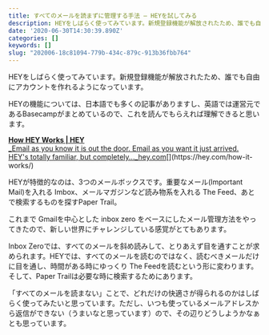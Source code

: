 ```yaml
---
title: すべてのメールを読まずに管理する手法 — HEYを試してみる
description: HEYをしばらく使ってみています。新規登録機能が解放されたため、誰でも自由にアカウントを作れるようになっています。
date: '2020-06-30T14:30:39.890Z'
categories: []
keywords: []
slug: "202006-18c81094-779b-434c-879c-913b36fbb764"
---
```

HEYをしばらく使ってみています。新規登録機能が解放されたため、誰でも自由にアカウントを作れるようになっています。

HEYの機能については、日本語でも多くの記事がありますし、英語では運営元であるBasecampがまとめているので、これを読んでもらえれば理解できると思います。

[**How HEY Works | HEY**  
_Email as you know it is out the door. Email as you want it just arrived. HEY's totally familiar, but completely…_hey.com](https://hey.com/how-it-works/ "https://hey.com/how-it-works/")[](https://hey.com/how-it-works/)

HEYが特徴的なのは、3つのメールボックスです。重要なメール(Important Mail)を入れる Imbox、メールマガジンなど読み物系を入れる The Feed、あとで検索するものを探すPaper Trail。

これまで Gmailを中心とした inbox zero をベースにしたメール管理方法をやってきたので、新しい世界にチャレンジしている感覚がとてもあります。

Inbox Zeroでは、すべてのメールを斜め読みして、とりあえず目を通すことが求められます。HEYでは、すべてのメールを読むのではなく、読むべきメールだけに目を通し、時間がある時にゆっくり The Feedを読むという形に変わります。そして、Paper Trailは必要な時に検索するためにあります。

「すべてのメールを読まない」ことで、どれだけの快適さが得られるのかはしばらく使ってみたいと思っています。ただし、いつも使っているメールアドレスから返信ができない（うまいなと思っています）ので、その辺りどうしようかなぁとも思っています。